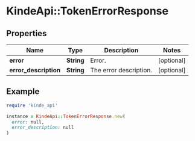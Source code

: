 # KindeApi::TokenErrorResponse

## Properties

| Name | Type | Description | Notes |
| ---- | ---- | ----------- | ----- |
| **error** | **String** | Error. | [optional] |
| **error_description** | **String** | The error description. | [optional] |

## Example

```ruby
require 'kinde_api'

instance = KindeApi::TokenErrorResponse.new(
  error: null,
  error_description: null
)
```

